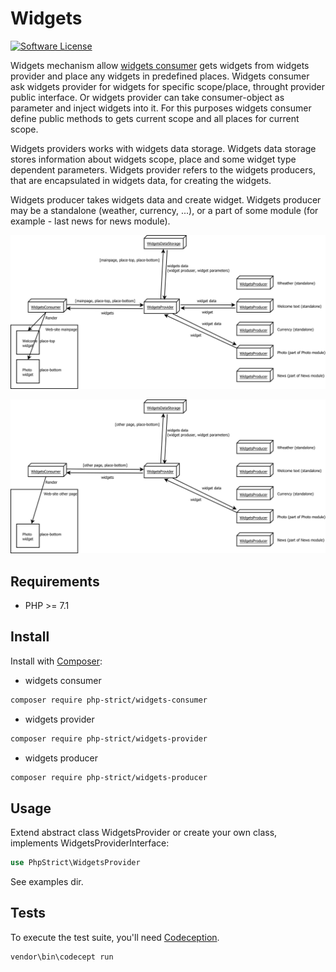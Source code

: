# Widgets

[![Software License][ico-license]](LICENSE.txt)

Widgets mechanism allow [widgets consumer](https://github.com/php-strict/widgets-consumer) 
gets widgets from widgets provider and place any widgets in predefined places. 
Widgets consumer ask widgets provider for widgets for specific scope/place, 
throught provider public interface. Or widgets provider can take consumer-object 
as parameter and inject widgets into it. For this purposes widgets consumer 
define public methods to gets current scope and all places for current scope.

Widgets providers works with widgets data storage. Widgets data storage 
stores information about widgets scope, place and some widget type 
dependent parameters. Widgets provider refers to the widgets producers, 
that are encapsulated in widgets data, for creating the widgets.

Widgets producer takes widgets data and create widget. Widgets 
producer may be a standalone (weather, currency, ...), or a part of 
some module (for example - last news for news module).

![Widgets on web-site mainpage](https://raw.githubusercontent.com/php-strict/widgets/master/img/workflow.svg?sanitize=true)

![Widgets on web-site other page](https://raw.githubusercontent.com/php-strict/widgets/master/img/workflow2.svg?sanitize=true)


## Requirements

*   PHP >= 7.1

## Install

Install with [Composer](http://getcomposer.org):

*   widgets consumer
    
```bash
composer require php-strict/widgets-consumer
```

*   widgets provider
    
```bash
composer require php-strict/widgets-provider
```

*   widgets producer
    
```bash
composer require php-strict/widgets-producer
```

## Usage

Extend abstract class WidgetsProvider or create your own class, implements WidgetsProviderInterface:

```php
use PhpStrict\WidgetsProvider
```

See examples dir.

## Tests

To execute the test suite, you'll need [Codeception](https://codeception.com/).

```bash
vendor\bin\codecept run
```

[ico-license]: https://img.shields.io/badge/license-GPL-brightgreen.svg?style=flat-square
